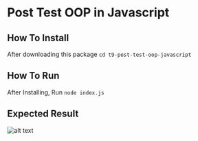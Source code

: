 # Post Test OOP in Javascript

## How To Install

After downloading this package `cd t9-post-test-oop-javascript`

## How To Run

After Installing, Run `node index.js`

## Expected Result

![alt text](https://gitlab.com/telkomsel-softdev/andre-aginsa/t9-post-test-oop-javascript/-/raw/master/result.png?raw=true)
